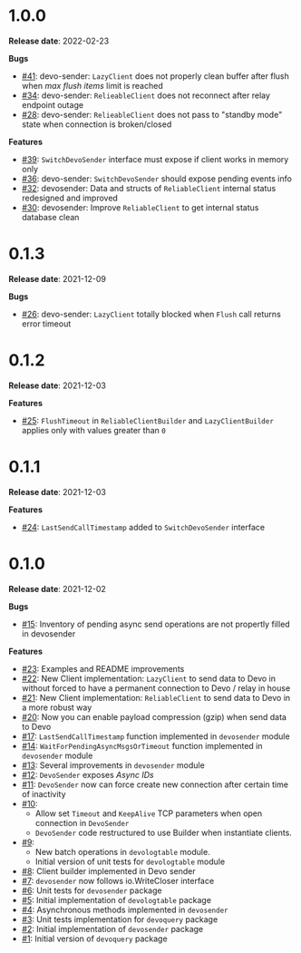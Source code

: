 # 1.0.0
**Release date**: 2022-02-23

**Bugs**
* [#41](https://github.com/cyberluisda/devo-go/issues/41): devo-sender: `LazyClient` does not properly clean buffer after flush when _max flush items_ limit is reached
* [#34](https://github.com/cyberluisda/devo-go/issues/34): devo-sender: `RelieableClient` does not reconnect after relay endpoint outage
* [#28](https://github.com/cyberluisda/devo-go/issues/28): devo-sender: `RelieableClient` does not pass to "standby mode" state when connection is broken/closed

**Features**
* [#39](https://github.com/cyberluisda/devo-go/pull/39):  `SwitchDevoSender` interface must expose if client works in memory only
* [#36](https://github.com/cyberluisda/devo-go/pull/36):  devo-sender: `SwitchDevoSender` should expose pending events info
* [#32](https://github.com/cyberluisda/devo-go/pull/32):  devosender: Data and structs of `ReliableClient` internal status redesigned and improved
* [#30](https://github.com/cyberluisda/devo-go/pull/30):  devosender: Improve `ReliableClient` to get internal status database clean

# 0.1.3
**Release date**: 2021-12-09

**Bugs**
* [#26](https://github.com/cyberluisda/devo-go/issues/26): devo-sender: `LazyClient` totally blocked when `Flush` call returns error timeout

# 0.1.2
**Release date**: 2021-12-03

**Features**
* [#25](https://github.com/cyberluisda/devo-go/pull/25):  `FlushTimeout` in `ReliableClientBuilder` and `LazyClientBuilder` applies only with values greater than `0`

# 0.1.1
**Release date**: 2021-12-03

**Features**
* [#24](https://github.com/cyberluisda/devo-go/pull/24):  `LastSendCallTimestamp` added to `SwitchDevoSender` interface

# 0.1.0
**Release date**: 2021-12-02

**Bugs**
* [#15](https://github.com/cyberluisda/devo-go/issues/15): Inventory of pending async send operations are not propertly filled in devosender

**Features**
* [#23](https://github.com/cyberluisda/devo-go/pull/22): Examples and README improvements
* [#22](https://github.com/cyberluisda/devo-go/pull/22): New Client implementation: `LazyClient` to send data to Devo in without forced to have a permanent connection to Devo / relay in house
* [#21](https://github.com/cyberluisda/devo-go/pull/21): New Client implementation: `ReliableClient` to send data to Devo in a more robust way
* [#20](https://github.com/cyberluisda/devo-go/pull/20): Now you can enable payload compression (gzip) when send data to Devo
* [#17](https://github.com/cyberluisda/devo-go/pull/17): `LastSendCallTimestamp` function implemented in `devosender` module
* [#14](https://github.com/cyberluisda/devo-go/pull/14): `WaitForPendingAsyncMsgsOrTimeout` function implemented in `devosender` module
* [#13](https://github.com/cyberluisda/devo-go/pull/13): Several improvements in `devosender` module
* [#12](https://github.com/cyberluisda/devo-go/pull/12): `DevoSender` exposes _Async IDs_
* [#11](https://github.com/cyberluisda/devo-go/pull/11): `DevoSender` now can force create new connection after certain time of inactivity
* [#10](https://github.com/cyberluisda/devo-go/pull/10):
  - Allow set `Timeout` and `KeepAlive` TCP parameters when open connection in `DevoSender`
  - `DevoSender` code restructured to use Builder when instantiate clients.
* [#9](https://github.com/cyberluisda/devo-go/pull/9):
  - New batch operations in `devologtable` module.
  - Initial version of unit tests for `devologtable` module
* [#8](https://github.com/cyberluisda/devo-go/pull/8): Client builder implemented in Devo sender
* [#7](https://github.com/cyberluisda/devo-go/pull/7): `devosender` now follows io.WriteCloser interface
* [#6](https://github.com/cyberluisda/devo-go/pull/6): Unit tests for `devosender` package
* [#5](https://github.com/cyberluisda/devo-go/pull/5): Initial implementation of `devologtable` package
* [#4](https://github.com/cyberluisda/devo-go/pull/4): Asynchronous methods implemented in `devosender`
* [#3](https://github.com/cyberluisda/devo-go/pull/3): Unit tests implementation for `devoquery` package
* [#2](https://github.com/cyberluisda/devo-go/pull/2): Initial implementation of `devosender` package
* [#1](https://github.com/cyberluisda/devo-go/pull/1): Initial version of `devoquery` package
